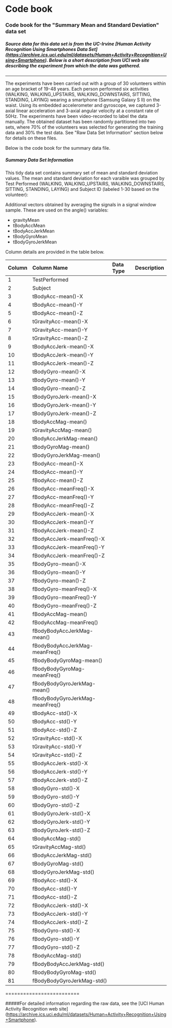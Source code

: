 # Code book 

### Code book for the "Summary Mean and Standard Deviation" data set 

##### Source data for this data set is from the UC-Irvine [Human Activity Recognition Using Smartphones Data Set] (https://archive.ics.uci.edu/ml/datasets/Human+Activity+Recognition+Using+Smartphone). Below is a short description from UCI web site describing the experiment from which the data was gathered.
---

The experiments have been carried out with a group of 30 volunteers within an
age bracket of 19-48 years. Each person performed six activities (WALKING,
WALKING_UPSTAIRS, WALKING_DOWNSTAIRS, SITTING, STANDING, LAYING) wearing a
smartphone (Samsung Galaxy S II) on the waist. Using its embedded accelerometer
and gyroscope, we captured 3-axial linear acceleration and 3-axial angular
velocity at a constant rate of 50Hz. The experiments have been video-recorded to
label the data manually. The obtained dataset has been randomly partitioned into
two sets, where 70% of the volunteers was selected for generating the training
data and 30% the test data. See "Raw Data Set Information" section below for details 
on these files.

Below is the code book for the summary data file.

##### Summary Data Set Information
This tidy data set contains summary set of mean and standard deviation values. The mean and standard deviation for each 
varaible was grouped by Test Performed (WALKING, WALKING_UPSTAIRS, WALKING_DOWNSTAIRS, SITTING, STANDING, LAYING) and
Subject ID (labeled 1-30 based on the volunteer):

Additional vectors obtained by averaging the signals in a signal window sample.
These are used on the angle() variables:

* gravityMean 
* tBodyAccMean 
* tBodyAccJerkMean 
* tBodyGyroMean 
* tBodyGyroJerkMean

Column details are provided in the table below. 

|Column|Column Name|Data Type|Description|
|---|:----|:---|:-----|
|1 |TestPerformed|   ||
|2 |Subject|    | ||
|3 |tBodyAcc-mean()-X| ||
|4 |tBodyAcc-mean()-Y|||
|5 |tBodyAcc-mean()-Z|||
|6 |tGravityAcc-mean()-X|||
|7 |tGravityAcc-mean()-Y|||
|8 |tGravityAcc-mean()-Z|||
|9 |tBodyAccJerk-mean()-X|||
|10 |tBodyAccJerk-mean()-Y|||
|11 |tBodyAccJerk-mean()-Z|||
|12 |tBodyGyro-mean()-X|||
|13 |tBodyGyro-mean()-Y|||
|14 |tBodyGyro-mean()-Z|||
|15 |tBodyGyroJerk-mean()-X|||
|16 |tBodyGyroJerk-mean()-Y|||
|17 |tBodyGyroJerk-mean()-Z|||
|18 |tBodyAccMag-mean()|||
|19 |tGravityAccMag-mean()|||
|20 |tBodyAccJerkMag-mean()|||
|21 |tBodyGyroMag-mean()|||
|22 |tBodyGyroJerkMag-mean()|||
|23 |fBodyAcc-mean()-X|||
|24 |fBodyAcc-mean()-Y|||
|25 |fBodyAcc-mean()-Z|||
|26 |fBodyAcc-meanFreq()-X|||
|27 |fBodyAcc-meanFreq()-Y|||
|28 |fBodyAcc-meanFreq()-Z|||
|29 |fBodyAccJerk-mean()-X|||
|30 |fBodyAccJerk-mean()-Y|||
|31 |fBodyAccJerk-mean()-Z|||
|32 |fBodyAccJerk-meanFreq()-X|||
|33 |fBodyAccJerk-meanFreq()-Y|||
|34 |fBodyAccJerk-meanFreq()-Z|||
|35 |fBodyGyro-mean()-X|||
|36 |fBodyGyro-mean()-Y|||
|37 |fBodyGyro-mean()-Z|||
|38 |fBodyGyro-meanFreq()-X|||
|39 |fBodyGyro-meanFreq()-Y|||
|40 |fBodyGyro-meanFreq()-Z|||
|41 |fBodyAccMag-mean()|||
|42 |fBodyAccMag-meanFreq()|||
|43 |fBodyBodyAccJerkMag-mean()|||
|44 |fBodyBodyAccJerkMag-meanFreq()|||
|45 |fBodyBodyGyroMag-mean()|||
|46 |fBodyBodyGyroMag-meanFreq()|||
|47 |fBodyBodyGyroJerkMag-mean()|||
|48 |fBodyBodyGyroJerkMag-meanFreq()|||
|49 |tBodyAcc-std()-X|||
|50 |tBodyAcc-std()-Y|||
|51 |tBodyAcc-std()-Z|||
|52 |tGravityAcc-std()-X|||
|53 |tGravityAcc-std()-Y|||
|54 |tGravityAcc-std()-Z|||
|55 |tBodyAccJerk-std()-X|||
|56 |tBodyAccJerk-std()-Y|||
|57 |tBodyAccJerk-std()-Z|||
|58 |tBodyGyro-std()-X|||
|59 |tBodyGyro-std()-Y|||
|60 |tBodyGyro-std()-Z|||
|61 |tBodyGyroJerk-std()-X|||
|62 |tBodyGyroJerk-std()-Y|||
|63 |tBodyGyroJerk-std()-Z|||
|64 |tBodyAccMag-std()|||
|65 |tGravityAccMag-std()|||
|66 |tBodyAccJerkMag-std()|||
|67 |tBodyGyroMag-std()|||
|68 |tBodyGyroJerkMag-std()|||
|69 |fBodyAcc-std()-X|||
|70 |fBodyAcc-std()-Y|||
|71 |fBodyAcc-std()-Z|||
|72 |fBodyAccJerk-std()-X|||
|73 |fBodyAccJerk-std()-Y|||
|74 |fBodyAccJerk-std()-Z|||
|75 |fBodyGyro-std()-X|||
|76 |fBodyGyro-std()-Y|||
|77 |fBodyGyro-std()-Z|||
|78 |fBodyAccMag-std()|||
|79 |fBodyBodyAccJerkMag-std()|||
|80 |fBodyBodyGyroMag-std()|||
|81 |fBodyBodyGyroJerkMag-std()|||

=========================

#####For detailed information regarding the raw data, see the [UCI Human Activity Recognition web site] (https://archive.ics.uci.edu/ml/datasets/Human+Activity+Recognition+Using+Smartphone).

